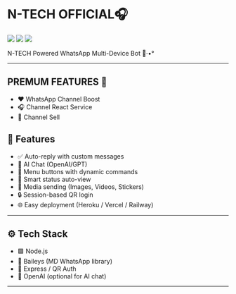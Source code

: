<h1 align="start">N-TECH OFFICIAL🎧</h1>

<p align="start">
  <img src="https://files.catbox.moe/2d7onp.jpg"/>
  <img src="https://img.shields.io/badge/Powered%20By-Baileys-blue?style=flat-square"/>
  <img src="https://img.shields.io/github/stars/panda3diitx/aesthetic?style=social"/>
</p>

<p align="start">
  N-TECH Powered WhatsApp Multi-Device Bot 🦋·•°
</p>
</p>

---

## PREMUM FEATURES 👑
- ❤ WhatsApp Channel Boost
- 🎧 Channel React Service
- 🤝 Channel Sell

## 🌟 Features

- ✅ Auto-reply with custom messages
- 🎯 AI Chat (OpenAI/GPT)
- 📍 Menu buttons with dynamic commands
- 🧠 Smart status auto-view
- 📂 Media sending (Images, Videos, Stickers)
- 🔒 Session-based QR login
- 🌐 Easy deployment (Heroku / Vercel / Railway)

---

## ⚙️ Tech Stack

- 🟩 Node.js
- 🤖 Baileys (MD WhatsApp library)
- 🔐 Express / QR Auth
- 🧠 OpenAI (optional for AI chat)

---
